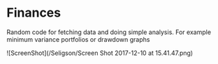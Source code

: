 # Finances
Random code for fetching data and doing simple analysis. For example minimum variance portfolios or drawdown graphs

![ScreenShot](/Seligson/Screen Shot 2017-12-10 at 15.41.47.png)
